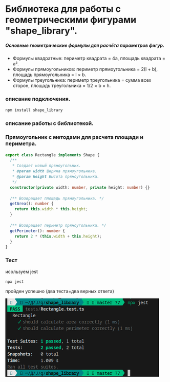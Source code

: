 # Библиотека для работы с геометрическими фигурами "shape_library".

##### Основные геометрические формулы для расчёта параметров фигур.

- Формулы квадратные: периметр квадрата = 4а, площадь квадрата = a².
- Формулы прямоугольников: периметр прямоугольника = 2(l + b), площадь прямоугольника = l × b.
- Формулы треугольника: периметр треугольника = сумма всех сторон, площадь треугольника = 1/2 × b × h.

### описание подключения.

```bash
npm install shape_library
```

### описание работы с библиотекой.

### Прямоугольник с методами для расчета площади и периметра.

```typescript
export class Rectangle implements Shape {
  /**
   * Создает новый прямоугольник.
   * @param width Ширина прямоугольника.
   * @param height Высота прямоугольника.
   */
  constructor(private width: number, private height: number) {}

  /** Возвращает площадь прямоугольника. */
  getArea(): number {
    return this.width * this.height;
  }

  /** Возвращает периметр прямоугольника. */
  getPerimeter(): number {
    return 2 * (this.width + this.height);
  }
}
```

### Тест

исользуем jest

```bash
npx jest
```

пройден успешно (два теста=два верных ответа)

![result](<img/The test result is a rectangle.png>)
